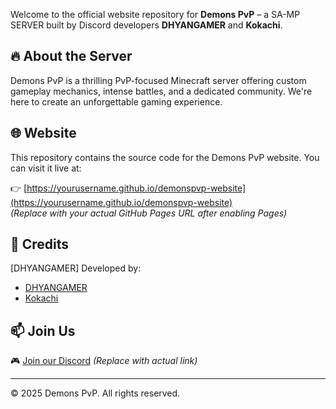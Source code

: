 Welcome to the official website repository for **Demons PvP** – a SA-MP SERVER built by Discord developers **DHYANGAMER** and **Kokachi**.

## 🔥 About the Server

Demons PvP is a thrilling PvP-focused Minecraft server offering custom gameplay mechanics, intense battles, and a dedicated community. We're here to create an unforgettable gaming experience.

## 🌐 Website

This repository contains the source code for the Demons PvP website. You can visit it live at:

👉 [https://yourusername.github.io/demonspvp-website](https://yourusername.github.io/demonspvp-website)  
*(Replace with your actual GitHub Pages URL after enabling Pages)*




## 🤝 Credits
  [DHYANGAMER]
Developed by:
- [DHYANGAMER](#)
- [Kokachi](#)

## 📫 Join Us

🎮 [Join our Discord](#) *(Replace with actual link)*

---

© 2025 Demons PvP. All rights reserved.

